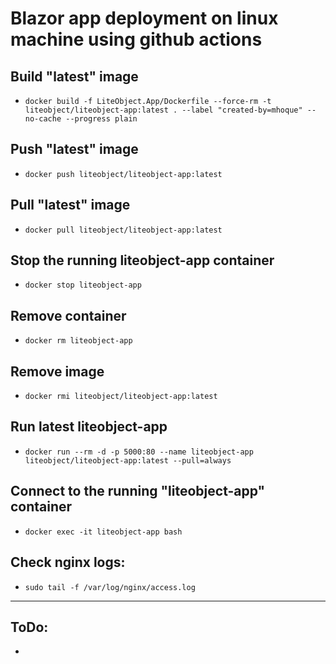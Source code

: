 # Blazor app deployment on linux machine using github actions

## Build "latest" image
- `docker build -f LiteObject.App/Dockerfile --force-rm -t liteobject/liteobject-app:latest . --label "created-by=mhoque" --no-cache --progress plain`

## Push "latest" image
- `docker push liteobject/liteobject-app:latest`

## Pull "latest" image
- `docker pull liteobject/liteobject-app:latest`

## Stop the running liteobject-app container
- `docker stop liteobject-app`

## Remove container
- `docker rm liteobject-app`

## Remove image
- `docker rmi liteobject/liteobject-app:latest`

## Run latest liteobject-app
- `docker run --rm -d -p 5000:80 --name liteobject-app liteobject/liteobject-app:latest --pull=always`

## Connect to the running "liteobject-app" container
- `docker exec -it liteobject-app bash`

## Check nginx logs:
- `sudo tail -f /var/log/nginx/access.log`
---
## ToDo:
- 
